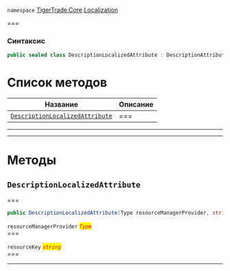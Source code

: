 
`namespace` [TigerTrade.Core](../../TigerTrade.Core.md).[Localization](../../TigerTrade.Core/Localization.md)


===

### Синтаксис
```csharp
public sealed class DescriptionLocalizedAttribute : DescriptionAttribute
```


# Список методов
| Название | Описание |
| --- | --- |
| [`DescriptionLocalizedAttribute`](#method-descriptionlocalizedattribute) | *===* |





***  
***  
# Методы

## `DescriptionLocalizedAttribute`<a href="method-descriptionlocalizedattribute" id="method-descriptionlocalizedattribute"></a>
===
```csharp
public DescriptionLocalizedAttribute(Type resourceManagerProvider, string resourceKey)
```

`resourceManagerProvider` <mark style="color:red;">*`Type`*</mark>  
 *===*  

`resourceKey` <mark style="color:red;">*`string`*</mark>  
 *===*  


***  

